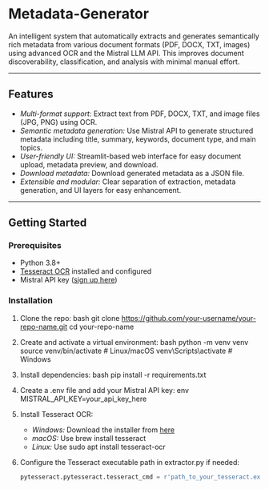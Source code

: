  # Metadata-Generator

An intelligent system that automatically extracts and generates semantically rich metadata from various document formats (PDF, DOCX, TXT, images) using advanced OCR and the Mistral LLM API. This improves document discoverability, classification, and analysis with minimal manual effort.

---

## Features

- *Multi-format support:* Extract text from PDF, DOCX, TXT, and image files (JPG, PNG) using OCR.
- *Semantic metadata generation:* Use Mistral API to generate structured metadata including title, summary, keywords, document type, and main topics.
- *User-friendly UI:* Streamlit-based web interface for easy document upload, metadata preview, and download.
- *Download metadata:* Download generated metadata as a JSON file.
- *Extensible and modular:* Clear separation of extraction, metadata generation, and UI layers for easy enhancement.

---

## Getting Started

### Prerequisites
- Python 3.8+
- [Tesseract OCR](https://github.com/tesseract-ocr/tesseract) installed and configured
- Mistral API key ([sign up here](https://mistral.ai))

### Installation

1. Clone the repo:
    bash
    git clone https://github.com/your-username/your-repo-name.git
    cd your-repo-name
    

2. Create and activate a virtual environment:
    bash
    python -m venv venv
    source venv/bin/activate      # Linux/macOS
    venv\Scripts\activate         # Windows
    

3. Install dependencies:
    bash
    pip install -r requirements.txt
    
4. Create a .env file and add your Mistral API key:
    env
    MISTRAL_API_KEY=your_api_key_here
    

5. Install Tesseract OCR:
   - *Windows:* Download the installer from [here](https://github.com/tesseract-ocr/tesseract/wiki)
   - *macOS:* Use brew install tesseract
   - *Linux:* Use sudo apt install tesseract-ocr

6. Configure the Tesseract executable path in extractor.py if needed:
    ```python
    pytesseract.pytesseract.tesseract_cmd = r'path_to_your_tesseract.exe'
